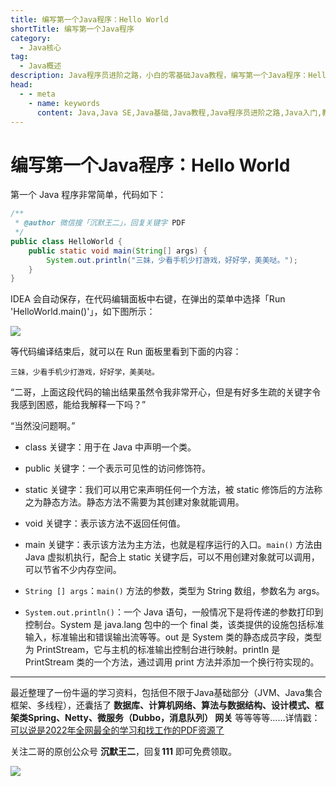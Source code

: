 ```yaml
---
title: 编写第一个Java程序：Hello World
shortTitle: 编写第一个Java程序
category:
  - Java核心
tag:
  - Java概述
description: Java程序员进阶之路，小白的零基础Java教程，编写第一个Java程序：Hello World
head:
  - - meta
    - name: keywords
      content: Java,Java SE,Java基础,Java教程,Java程序员进阶之路,Java入门,教程,Hello World
---
```


# 编写第一个Java程序：Hello World

第一个 Java 程序非常简单，代码如下：

```java
/**
 * @author 微信搜「沉默王二」，回复关键字 PDF
 */
public class HelloWorld {
    public static void main(String[] args) {
        System.out.println("三妹，少看手机少打游戏，好好学，美美哒。");
    }
}
```

IDEA 会自动保存，在代码编辑面板中右键，在弹出的菜单中选择「Run 'HelloWorld.main()'」，如下图所示：

![](https://cdn.tobebetterjavaer.com/tobebetterjavaer/images/overview/four-01.png)

等代码编译结束后，就可以在 Run 面板里看到下面的内容：

```
三妹，少看手机少打游戏，好好学，美美哒。
```

“二哥，上面这段代码的输出结果虽然令我非常开心，但是有好多生疏的关键字令我感到困惑，能给我解释一下吗？”

“当然没问题啊。”

- class 关键字：用于在 Java 中声明一个类。

- public 关键字：一个表示可见性的访问修饰符。

- static 关键字：我们可以用它来声明任何一个方法，被 static 修饰后的方法称之为静态方法。静态方法不需要为其创建对象就能调用。

- void 关键字：表示该方法不返回任何值。

- main 关键字：表示该方法为主方法，也就是程序运行的入口。`main()` 方法由 Java 虚拟机执行，配合上 static 关键字后，可以不用创建对象就可以调用，可以节省不少内存空间。

- `String [] args`：`main()` 方法的参数，类型为 String 数组，参数名为 args。

- `System.out.println()`：一个 Java 语句，一般情况下是将传递的参数打印到控制台。System 是 java.lang 包中的一个 final 类，该类提供的设施包括标准输入，标准输出和错误输出流等等。out 是 System 类的静态成员字段，类型为 PrintStream，它与主机的标准输出控制台进行映射。println 是 PrintStream 类的一个方法，通过调用 print 方法并添加一个换行符实现的。

----

最近整理了一份牛逼的学习资料，包括但不限于Java基础部分（JVM、Java集合框架、多线程），还囊括了 **数据库、计算机网络、算法与数据结构、设计模式、框架类Spring、Netty、微服务（Dubbo，消息队列） 网关** 等等等等……详情戳：[可以说是2022年全网最全的学习和找工作的PDF资源了](https://tobebetterjavaer.com/pdf/programmer-111.html)

关注二哥的原创公众号 **沉默王二**，回复**111** 即可免费领取。

![](https://cdn.tobebetterjavaer.com/tobebetterjavaer/images/xingbiaogongzhonghao.png)